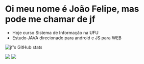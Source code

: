 # Oi meu nome é João Felipe, mas pode me chamar de jf

- Hoje curso Sistema de Informação na UFU
- Estudo JAVA direcionado para android e JS para WEB

![jf's GitHub stats](https://github-readme-stats.vercel.app/api?username=jfsjao&show_icons=true)
<div>
  <a href="mailto:joaofelipe@gmail.com"><img src="https://img.shields.io/badge/Gmail-D14836?style=for-the-badge&logo=gmail&logoColor=white" target="_blank"></a>
  <a href="https://www.linkedin.com/in/joao-silva-jfs/"><img src="https://img.shields.io/badge/LinkedIn-0077B5?style=for-the-badge&logo=linkedin&logoColor=white" target="_blank"></a>
</div>

